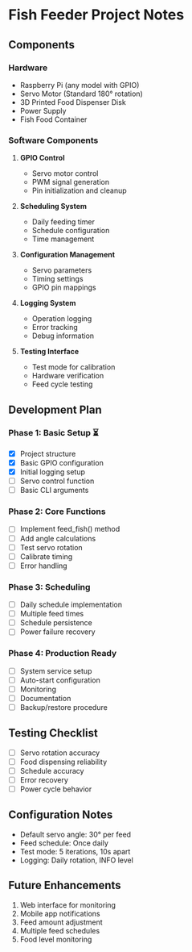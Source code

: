 # Fish Feeder Project Notes

## Components

### Hardware
- Raspberry Pi (any model with GPIO)
- Servo Motor (Standard 180° rotation)
- 3D Printed Food Dispenser Disk
- Power Supply
- Fish Food Container

### Software Components
1. **GPIO Control**
   - Servo motor control
   - PWM signal generation
   - Pin initialization and cleanup

2. **Scheduling System**
   - Daily feeding timer
   - Schedule configuration
   - Time management

3. **Configuration Management**
   - Servo parameters
   - Timing settings
   - GPIO pin mappings

4. **Logging System**
   - Operation logging
   - Error tracking
   - Debug information

5. **Testing Interface**
   - Test mode for calibration
   - Hardware verification
   - Feed cycle testing

## Development Plan

### Phase 1: Basic Setup ⏳
- [x] Project structure
- [x] Basic GPIO configuration
- [x] Initial logging setup
- [ ] Servo control function
- [ ] Basic CLI arguments

### Phase 2: Core Functions
- [ ] Implement feed_fish() method
- [ ] Add angle calculations
- [ ] Test servo rotation
- [ ] Calibrate timing
- [ ] Error handling

### Phase 3: Scheduling
- [ ] Daily schedule implementation
- [ ] Multiple feed times
- [ ] Schedule persistence
- [ ] Power failure recovery

### Phase 4: Production Ready
- [ ] System service setup
- [ ] Auto-start configuration
- [ ] Monitoring
- [ ] Documentation
- [ ] Backup/restore procedure

## Testing Checklist
- [ ] Servo rotation accuracy
- [ ] Food dispensing reliability
- [ ] Schedule accuracy
- [ ] Error recovery
- [ ] Power cycle behavior

## Configuration Notes
- Default servo angle: 30° per feed
- Feed schedule: Once daily
- Test mode: 5 iterations, 10s apart
- Logging: Daily rotation, INFO level

## Future Enhancements
1. Web interface for monitoring
2. Mobile app notifications
3. Feed amount adjustment
4. Multiple feed schedules
5. Food level monitoring
